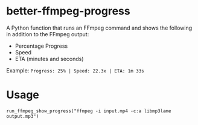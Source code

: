 # better-ffmpeg-progress
A Python function that runs an FFmpeg command and shows the following in addition to the FFmpeg output:
- Percentage Progress
- Speed
- ETA (minutes and seconds)

Example: `Progress: 25% | Speed: 22.3x | ETA: 1m 33s`

# Usage
`run_ffmpeg_show_progress("ffmpeg -i input.mp4 -c:a libmp3lame output.mp3")`